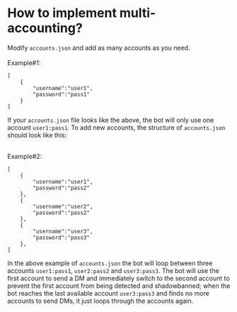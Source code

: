 # How to implement multi-accounting?
Modify ```accounts.json``` and add as many accounts as you need.<br><br>
Example#1:
```
[
    {
        "username":"user1",
        "password":"pass1"
    }
]
```
If your ```accounts.json``` file looks like the above, the bot will only use one account ```user1:pass1```. To add new accounts, the structure of ```accounts.json``` should look like this:
<br><br>

Example#2:
```
[
    {
        "username":"user1",
        "password":"pass2"
    },
    {
        "username":"user2",
        "password":"pass2"
    },
    {
        "username":"user3",
        "password":"pass3"
    },
]
```
In the above example of ```accounts.json``` the bot will loop between three accounts ```user1:pass1```, ```user2:pass2``` and ```user3:pass3```. The bot will use the first account to send a DM and immediately switch to the second account to prevent the first account from being detected and shadowbanned; when the bot reaches the last available account ```user3:pass3``` and finds no more accounts to send DMs, it just loops through the accounts again.